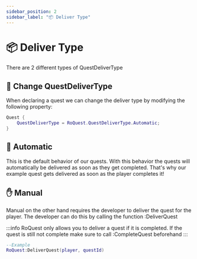 ```yaml
---
sidebar_position: 2
sidebar_label: "📦 Deliver Type"
---
```


# 📦 Deliver Type

There are 2 different types of QuestDeliverType

## 🔄 Change QuestDeliverType

When declaring a quest we can change the deliver type by modifying the following property:

```lua
Quest {
    QuestDeliverType = RoQuest.QuestDeliverType.Automatic;
}
```

## 🤖 Automatic

This is the default behavior of our quests. With this behavior the quests will automatically be delivered as soon as they get completed. That's why our example quest gets delivered as soon as the player completes it!

## ✋ Manual

Manual on the other hand requires the developer to deliver the quest for the player. The developer can do this by calling the function :DeliverQuest

:::info
RoQuest only allows you to deliver a quest if it is completed. If the quest is still not complete make sure to call :CompleteQuest beforehand
:::

```lua
--Example
RoQuest:DeliverQuest(player, questId)
```